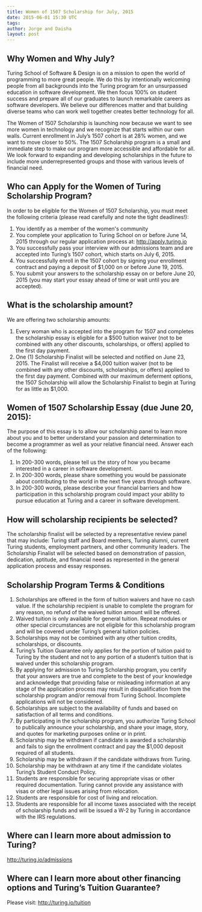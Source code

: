 ```yaml
---
title: Women of 1507 Scholarship for July, 2015
date: 2015-06-01 15:30 UTC
tags:
author: Jorge and Daisha
layout: post
---
```


## Why Women and Why July?

Turing School of Software & Design is on a mission to open the world of programming to more great people. We do this by intentionally welcoming people from all backgrounds into the Turing program for an unsurpassed education in software development. We then focus 100% on student success and prepare all of our graduates to launch remarkable careers as software developers. We believe our differences matter and that building diverse teams who can work well together creates better technology for all.

The Women of 1507 Scholarship is launching now because we want to see more women in technology and we recognize that starts within our own walls. Current enrollment in July’s 1507 cohort is at 28% women, and we want to move closer to 50%. The 1507 Scholarship program is a small and immediate step to make our program more accessible and affordable for all. We look forward to expanding and developing scholarships in the future to include more underrepresented groups and those with various levels of financial need.

## Who can Apply for the Women of Turing Scholarship Program?

In order to be eligible for the Women of 1507 Scholarship, you must meet the following criteria (please read carefully and note the tight deadlines!):

1. You identify as a member of the women's community
2. You complete your application to Turing School on or before June 14, 2015 through our regular application process at: http://apply.turing.io
3. You successfully pass your interview with our admissions team and are accepted into Turing’s 1507 cohort, which starts on July 6, 2015.
4. You successfully enroll in the 1507 cohort by signing your enrollment contract and paying a deposit of $1,000 on or before June 19, 2015.
5. You submit your answers to the scholarship essay on or before June 20, 2015 (you may start your essay ahead of time or wait until you are accepted).

## What is the scholarship amount?

We are offering two scholarship amounts:

1. Every woman who is accepted into the program for 1507 and completes the scholarship essay is eligible for a $500 tuition waiver (not to be combined with any other discounts, scholarships, or offers) applied to the first day payment.
2. One (1) Scholarship Finalist will be selected and notified on June 23, 2015. The Finalist will receive a $4,000 tuition waiver (not to be combined with any other discounts, scholarships, or offers) applied to the first day payment. Combined with our maximum deferment options, the 1507 Scholarship will allow the Scholarship Finalist to begin at Turing for as little as $1,000.

## Women of 1507 Scholarship Essay (due June 20, 2015):

The purpose of this essay is to allow our scholarship panel to learn more about you and to better understand your passion and determination to become a programmer as well as your relative financial need. Answer each of the following:

1. In 200-300 words, please tell us the story of how you became interested in a career in software development.
2. In 200-300 words, please share something you would be passionate about contributing to the world in the next five years through software.
3. In 200-300 words, please describe your financial barriers and how participation in this scholarship program could impact your ability to pursue education at Turing and a career in software development.

## How will scholarship recipients be selected?

The scholarship finalist will be selected by a representative review panel that may include: Turing staff and Board members, Turing alumni, current Turing students, employment partners, and other community leaders. The Scholarship Finalist will be selected based on demonstration of passion, dedication, aptitude, and financial need as represented in the general application process and essay responses.

## Scholarship Program Terms & Conditions

1. Scholarships are offered in the form of tuition waivers and have no cash value. If the scholarship recipient is unable to complete the program for any reason, no refund of the waived tuition amount will be offered.
2. Waived tuition is only available for general tuition. Repeat modules or other special circumstances are not eligible for this scholarship program and will be covered under Turing’s general tuition policies.
3. Scholarships may not be combined with any other tuition credits, scholarships, or discounts.
4. Turing’s Tuition Guarantee only applies for the portion of tuition paid to Turing by the student and not to any portion of a student’s tuition that is waived under this scholarship program.
5. By applying for admission to Turing Scholarship program, you certify that your answers are true and complete to the best of your knowledge and acknowledge that providing false or misleading information at any stage of the application process may result in disqualification from the scholarship program and/or removal from Turing School. Incomplete applications will not be considered.
6. Scholarships are subject to the availability of funds and based on satisfaction of all terms and conditions.
7. By participating in the scholarship program, you authorize Turing School to publically announce your scholarship, and share your image, story, and quotes for marketing purposes online or in print.
8. Scholarship may be withdrawn if candidate is awarded a scholarship and fails to sign the enrollment contract and pay the $1,000 deposit required of all students.
9. Scholarship may be withdrawn if the candidate withdraws from Turing.
10. Scholarship may be withdrawn at any time if the candidate violates Turing’s Student Conduct Policy.
11. Students are responsible for securing appropriate visas or other required documentation. Turing cannot provide any assistance with visas or other legal issues arising from relocation.
12. Students are responsible for cost of living and relocation.
13. Students are responsible for all income taxes associated with the receipt of scholarship funds and will be issued a W-2 by Turing in accordance with the IRS regulations.

## Where can I learn more about admission to Turing?

http://turing.io/admissions

## Where can I learn more about other financing options and Turing’s Tuition Guarantee?

Please visit: http://turing.io/tuition
